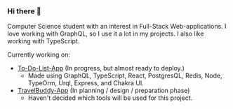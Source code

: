 ### Hi there 👋

Computer Science student with an interest in Full-Stack Web-applications.
I love working with GraphQL, so I use it a lot in my projects. I also like working with TypeScript.


Currently working on:
* [To-Do-List-App](https://github.com/Emil-Ey/To-Do-List-App) (In progress, but almost ready to deploy.)
  * Made using GraphQL, TypeScript, React, PostgresQL, Redis, Node, TypeOrm, Urql, Express, and Chakra UI.
* [TravelBuddy-App](https://github.com/Emil-Ey/TravelBuddy) (In planning / design / preparation phase)
  * Haven't decided which tools will be used for this project.

<!--
**Emil-Ey/Emil-Ey** is a ✨ _special_ ✨ repository because its `README.md` (this file) appears on your GitHub profile.

Here are some ideas to get you started:

- 🔭 I’m currently working on ...
- 🌱 I’m currently learning ...
- 👯 I’m looking to collaborate on ...
- 🤔 I’m looking for help with ...
- 💬 Ask me about ...
- 📫 How to reach me: ...
- 😄 Pronouns: ...
- ⚡ Fun fact: ...
-->
